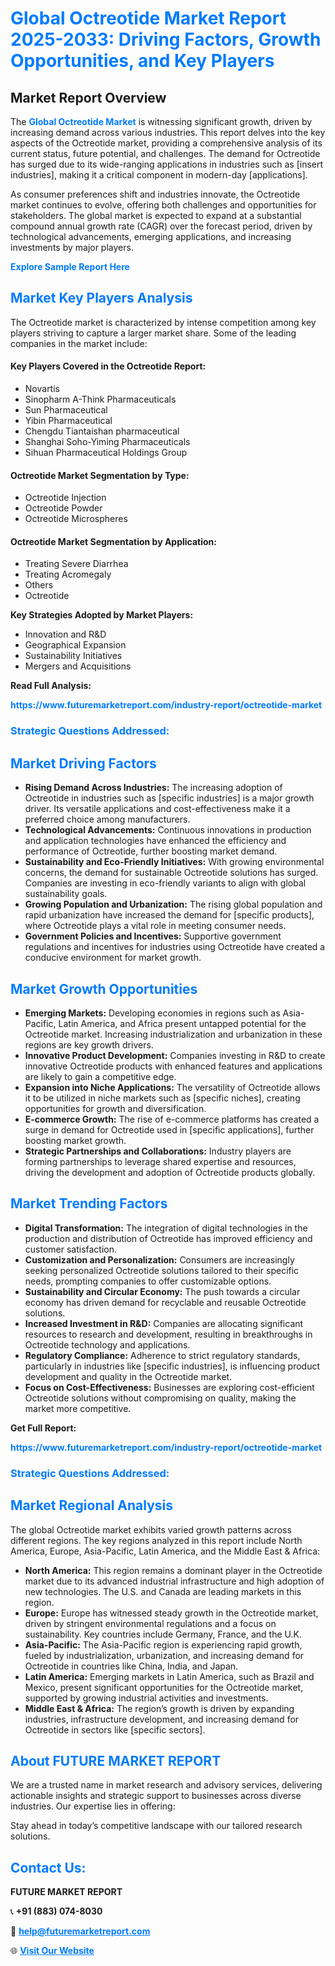 <h1 style="color: #007BFF;">Global Octreotide Market Report 2025-2033: Driving Factors, Growth Opportunities, and Key Players</h1>

<section id="overview">
<h2>Market Report Overview</h2>
<p>The <a href="https://www.futuremarketreport.com/industry-report/octreotide-market" style="color: #007BFF; text-decoration: none;"><strong>Global Octreotide Market</strong></a> is witnessing significant growth, driven by increasing demand across various industries. This report delves into the key aspects of the Octreotide market, providing a comprehensive analysis of its current status, future potential, and challenges. The demand for Octreotide has surged due to its wide-ranging applications in industries such as [insert industries], making it a critical component in modern-day [applications].</p>
<p>As consumer preferences shift and industries innovate, the Octreotide market continues to evolve, offering both challenges and opportunities for stakeholders. The global market is expected to expand at a substantial compound annual growth rate (CAGR) over the forecast period, driven by technological advancements, emerging applications, and increasing investments by major players.</p>
</section>

<section id="overview">
<p><a href="https://www.futuremarketreport.com/request-sample/reportId=121866" style="color: #007BFF; text-decoration: none;"><strong>Explore Sample Report Here</strong></a></p>
</section>

<section id="key-players">
<h2 style="color: #007BFF;">Market Key Players Analysis</h2>
<p>The Octreotide market is characterized by intense competition among key players striving to capture a larger market share. Some of the leading companies in the market include:</p>
<h4>Key Players Covered in the Octreotide Report:</h4>
<ul><li>Novartis</li><li>Sinopharm A-Think Pharmaceuticals</li><li>Sun Pharmaceutical</li><li>Yibin Pharmaceutical</li><li>Chengdu Tiantaishan pharmaceutical</li><li>Shanghai Soho-Yiming Pharmaceuticals</li><li>Sihuan Pharmaceutical Holdings Group</li></ul>
<h4>Octreotide Market Segmentation by Type:</h4>
<ul><li>Octreotide Injection</li><li>Octreotide Powder</li><li>Octreotide Microspheres</li></ul>

<h4>Octreotide Market Segmentation by Application:</h4>
<ul><li>Treating Severe Diarrhea</li><li>Treating Acromegaly</li><li>Others</li><li>Octreotide</li></ul>
<p><strong>Key Strategies Adopted by Market Players:</strong></p>
<ul>
<li>Innovation and R&D</li>
<li>Geographical Expansion</li>
<li>Sustainability Initiatives</li>
<li>Mergers and Acquisitions</li>
</ul>
</section>

<section>
<p><strong>Read Full Analysis: </strong></p><a href="https://www.futuremarketreport.com/industry-report/octreotide-market" style="color: #007BFF; text-decoration: none;"><strong>https://www.futuremarketreport.com/industry-report/octreotide-market</strong></a>
<h3 style="color: #007BFF;">Strategic Questions Addressed:</h3>
</section>

<section id="driving-factors">
<h2 style="color: #007BFF;">Market Driving Factors</h2>
<ul>
<li><strong>Rising Demand Across Industries:</strong> The increasing adoption of Octreotide in industries such as [specific industries] is a major growth driver. Its versatile applications and cost-effectiveness make it a preferred choice among manufacturers.</li>
<li><strong>Technological Advancements:</strong> Continuous innovations in production and application technologies have enhanced the efficiency and performance of Octreotide, further boosting market demand.</li>
<li><strong>Sustainability and Eco-Friendly Initiatives:</strong> With growing environmental concerns, the demand for sustainable Octreotide solutions has surged. Companies are investing in eco-friendly variants to align with global sustainability goals.</li>
<li><strong>Growing Population and Urbanization:</strong> The rising global population and rapid urbanization have increased the demand for [specific products], where Octreotide plays a vital role in meeting consumer needs.</li>
<li><strong>Government Policies and Incentives:</strong> Supportive government regulations and incentives for industries using Octreotide have created a conducive environment for market growth.</li>
</ul>
</section>

<section id="growth-opportunities">
<h2 style="color: #007BFF;">Market Growth Opportunities</h2>
<ul>
<li><strong>Emerging Markets:</strong> Developing economies in regions such as Asia-Pacific, Latin America, and Africa present untapped potential for the Octreotide market. Increasing industrialization and urbanization in these regions are key growth drivers.</li>
<li><strong>Innovative Product Development:</strong> Companies investing in R&D to create innovative Octreotide products with enhanced features and applications are likely to gain a competitive edge.</li>
<li><strong>Expansion into Niche Applications:</strong> The versatility of Octreotide allows it to be utilized in niche markets such as [specific niches], creating opportunities for growth and diversification.</li>
<li><strong>E-commerce Growth:</strong> The rise of e-commerce platforms has created a surge in demand for Octreotide used in [specific applications], further boosting market growth.</li>
<li><strong>Strategic Partnerships and Collaborations:</strong> Industry players are forming partnerships to leverage shared expertise and resources, driving the development and adoption of Octreotide products globally.</li>
</ul>
</section>

<section id="trending-factors">
<h2 style="color: #007BFF;">Market Trending Factors</h2>
<ul>
<li><strong>Digital Transformation:</strong> The integration of digital technologies in the production and distribution of Octreotide has improved efficiency and customer satisfaction.</li>
<li><strong>Customization and Personalization:</strong> Consumers are increasingly seeking personalized Octreotide solutions tailored to their specific needs, prompting companies to offer customizable options.</li>
<li><strong>Sustainability and Circular Economy:</strong> The push towards a circular economy has driven demand for recyclable and reusable Octreotide solutions.</li>
<li><strong>Increased Investment in R&D:</strong> Companies are allocating significant resources to research and development, resulting in breakthroughs in Octreotide technology and applications.</li>
<li><strong>Regulatory Compliance:</strong> Adherence to strict regulatory standards, particularly in industries like [specific industries], is influencing product development and quality in the Octreotide market.</li>
<li><strong>Focus on Cost-Effectiveness:</strong> Businesses are exploring cost-efficient Octreotide solutions without compromising on quality, making the market more competitive.</li>
</ul>
</section>

<section>
<p><strong>Get Full Report: </strong></p><a href="https://www.futuremarketreport.com/industry-report/octreotide-market" style="color: #007BFF; text-decoration: none;"><strong>https://www.futuremarketreport.com/industry-report/octreotide-market</strong></a>
<h3 style="color: #007BFF;">Strategic Questions Addressed:</h3>
</section>


<section id="regional-analysis">
<h2 style="color: #007BFF;">Market Regional Analysis</h2>
<p>The global Octreotide market exhibits varied growth patterns across different regions. The key regions analyzed in this report include North America, Europe, Asia-Pacific, Latin America, and the Middle East & Africa:</p>
<ul>
<li><strong>North America:</strong> This region remains a dominant player in the Octreotide market due to its advanced industrial infrastructure and high adoption of new technologies. The U.S. and Canada are leading markets in this region.</li>
<li><strong>Europe:</strong> Europe has witnessed steady growth in the Octreotide market, driven by stringent environmental regulations and a focus on sustainability. Key countries include Germany, France, and the U.K.</li>
<li><strong>Asia-Pacific:</strong> The Asia-Pacific region is experiencing rapid growth, fueled by industrialization, urbanization, and increasing demand for Octreotide in countries like China, India, and Japan.</li>
<li><strong>Latin America:</strong> Emerging markets in Latin America, such as Brazil and Mexico, present significant opportunities for the Octreotide market, supported by growing industrial activities and investments.</li>
<li><strong>Middle East & Africa:</strong> The region’s growth is driven by expanding industries, infrastructure development, and increasing demand for Octreotide in sectors like [specific sectors].</li>
</ul>
</section>

<footer>
<h2 style="color: #007BFF;">About FUTURE MARKET REPORT</h2>
<p>We are a trusted name in market research and advisory services, delivering actionable insights and strategic support to businesses across diverse industries. Our expertise lies in offering:</p>

<p>Stay ahead in today’s competitive landscape with our tailored research solutions.</p>

<h2 style="color: #007BFF;">Contact Us:</h2>
<p><strong>FUTURE MARKET REPORT</strong></p>
<p>📞 <strong>+91 (883) 074-8030</strong></p>
<p>📧 <strong><a href="mailto:help@futuremarketreport.com" style="color: #007BFF;">help@futuremarketreport.com</a></strong></p>
<p>🌐 <strong><a href="https://www.futuremarketreport.com/" style="color: #007BFF;">Visit Our Website</a></strong></p>
</footer>